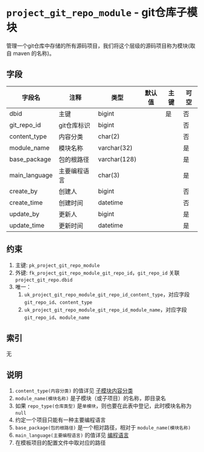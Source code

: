 # `project_git_repo_module` - git仓库子模块

管理一个git仓库中存储的所有源码项目，我们将这个层级的源码项目称为模块(取自 maven 的名称)。

## 字段

| 字段名        | 注释         | 类型         | 默认值 | 主键 | 可空 |
| ------------- | ------------ | ------------ | ------ | ---- | ---- |
| dbid          | 主键         | bigint       |        | 是   | 否   |
| git_repo_id   | git仓库标识  | bigint       |        |      | 否   |
| content_type  | 内容分类     | char(2)      |        |      | 否   |
| module_name   | 模块名称     | varchar(32)  |        |      | 是   |
| base_package  | 包的根路径   | varchar(128) |        |      | 是   |
| main_language | 主要编程语言 | char(3)      |        |      | 是   |
| create_by     | 创建人       | bigint       |        |      | 否   |
| create_time   | 创建时间     | datetime     |        |      | 否   |
| update_by     | 更新人       | bigint       |        |      | 是   |
| update_time   | 更新时间     | datetime     |        |      | 是   |

## 约束

1. 主键: `pk_project_git_repo_module`
2. 外键: `fk_project_git_repo_module_git_repo_id`，`git_repo_id` 关联 `project_git_repo.dbid`
3. 唯一：
   1. `uk_project_git_repo_module_git_repo_id_content_type`，对应字段 `git_repo_id`、`content_type`
   2. `uk_project_git_repo_module_git_repo_id_module_name`，对应字段 `git_repo_id`、`module_name`

## 索引

无

## 说明

1. `content_type(内容分类)` 的值详见 [子模块内容分类](../data/dict/2007_module_content_type)
2. `module_name(模块名称)` 是子模块（或子项目）的名称，即目录名
3. 如果 `repo_type(仓库类型)` 是`单模块`，则也要在此表中登记，此时模块名称为 `null`
4. 约定一个项目只能有一种主要编程语言
5. `base_package(包的根路径)` 是一个相对路径，相对于 `module_name(模块名称)`
6. `main_language(主要编程语言)` 的值详见 [编程语言](../data/dict/2008_program_language)
7. 在模板项目的配置文件中取对应的路径
